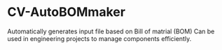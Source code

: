 ﻿# CV-AutoBOMmaker

Automatically generates input file based on Bill of matrial (BOM) Can be used in engineering projects to manage components efficiently.
